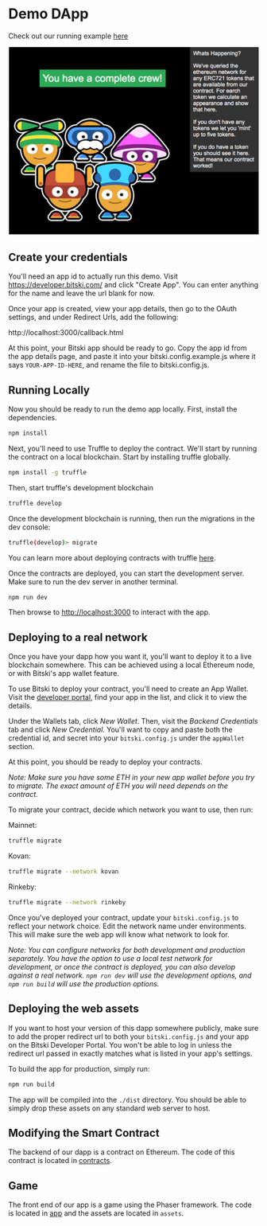# Demo DApp

Check out our running example [here](https://example-dapp-1.bitski.com/)

![Screenshot](assets/screenshot.png)

## Create your credentials

You'll need an app id to actually run this demo. Visit https://developer.bitski.com/ and click "Create App". You can enter anything for the name and leave the url blank for now.

Once your app is created, view your app details, then go to the OAuth settings, and under Redirect Urls, add the following:

http://localhost:3000/callback.html

At this point, your Bitski app should be ready to go. Copy the app id from the app details page, and paste it into your bitski.config.example.js where it says `YOUR-APP-ID-HERE`, and rename the file to bitski.config.js.

## Running Locally

Now you should be ready to run the demo app locally. First, install the dependencies.

```bash
npm install
```

Next, you'll need to use Truffle to deploy the contract. We'll start by running the contract on a local blockchain. Start by installing truffle globally.

```bash
npm install -g truffle
```

Then, start truffle's development blockchain

```bash
truffle develop
```

Once the development blockchain is running, then run the migrations in the dev console:

```bash
truffle(develop)> migrate
```

You can learn more about deploying contracts with truffle [here](http://truffleframework.com/docs/getting_started/migrations).

Once the contracts are deployed, you can start the development server. Make sure to run the dev server in another terminal.

```bash
npm run dev
```

Then browse to [http://localhost:3000](http://localhost:3000) to interact with the app.

## Deploying to a real network

Once you have your dapp how you want it, you'll want to deploy it to a live blockchain somewhere. This can be achieved using a local Ethereum node, or with Bitski's app wallet feature.

To use Bitski to deploy your contract, you'll need to create an App Wallet. Visit the [developer portal](https://developer.bitski.com), find your app in the list, and click it to view the details.

Under the Wallets tab, click _New Wallet_. Then, visit the _Backend Credentials_ tab and click _New Credential_. You'll want to copy and paste both the credential id, and secret into your `bitski.config.js` under the `appWallet` section.

At this point, you should be ready to deploy your contracts.

_Note: Make sure you have some ETH in your new app wallet before you try to migrate. The exact amount of ETH you will need depends on the contract._

To migrate your contract, decide which network you want to use, then run:

Mainnet:
```bash
truffle migrate
```

Kovan:
```bash
truffle migrate --network kovan
```

Rinkeby:
```bash
truffle migrate --network rinkeby
```

Once you've deployed your contract, update your `bitski.config.js` to reflect your network choice. Edit the network name under environments. This will make sure the web app will know what network to look for.

_Note: You can configure networks for both development and production separately. You have the option to use a local test network for development, or once the contract is deployed, you can also develop against a real network. `npm run dev` will use the development options, and `npm run build` will use the production options._

## Deploying the web assets

If you want to host your version of this dapp somewhere publicly, make sure to add the proper redirect url to both your `bitski.config.js` and your app on the Bitski Developer Portal. You won't be able to log in unless the redirect url passed in exactly matches what is listed in your app's settings.

To build the app for production, simply run:

```bash
npm run build
```

The app will be compiled into the `./dist` directory. You should be able to simply drop these assets on any standard web server to host.

## Modifying the Smart Contract

The backend of our dapp is a contract on Ethereum. The code of this contract is located in [contracts](contracts/).

## Game

The front end of our app is a game using the Phaser framework. The code is located in [app](app/) and the assets are located in ```assets```.
